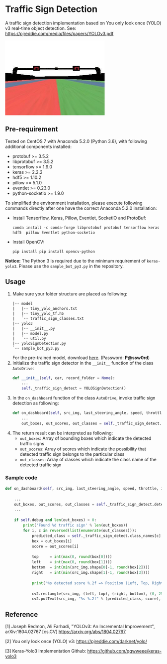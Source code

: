 # Traffic Sign Detection
A traffic sign detection implementation based on You only look once (YOLO) v3 real-time object detection. See: https://pjreddie.com/media/files/papers/YOLOv3.pdf

![Traffic Sign Detection Demo](doc/demo.gif)

## Pre-requirement
Tested on CentOS 7 with Anaconda 5.2.0 (Python 3.6), with following additional components installed:
* protobuf >= 3.5.2
* libprotobuf >= 3.5.2
* tensorflow >= 1.9.0
* keras >= 2.2.2
* hdf5 >= 1.10.2
* pillow >= 5.1.0
* eventlet >= 0.23.0
* python-socketio >= 1.9.0

To simplified the environment installation, please execute following commands directly after one have the correct Anaconda 5.2.0 installation:
* Install Tensorflow, Keras, Pillow, Eventlet, SocketIO and ProtoBuf:
    ```
    conda install -c conda-forge libprotobuf protobuf tensorflow keras hdf5  pillow Eventlet python-socketio
    ```
* Install OpenCV:
    ```
    pip install pip install opencv-python
    ```

**Notice:**
The Python 3 is required due to the minimum requirement of `keras-yolo3`. Please use the `sample_bot_py3.py` in the repository.

## Usage
1. Make sure your folder structure are placed as following:
    ```
    |-- model
    |   |-- tiny_yolo_anchors.txt
    |   |-- tiny_yolo_tf.h5
    |   `-- traffic_sign_classes.txt
    |-- yolo3
    |   |-- __init__.py
    |   |-- model.py
    |   `-- util.py
    |-- yoloSignDetection.py
    `-- sample_bot_py3.py
    ```
    For the pre-trained model, download [here](https://www.tbox.trend.com.tw/app#folder/LjjSR/TMAICarQTeam/traffic-sign-yolo3_model_20180907.tar.gz?a=o87gelhhYTM). (Password: **P@ssw0rd**)
2. Initialize the traffic sign detector in the `__init__` function of the class `AutoDrive`:
    ```python
    def __init__(self, car, record_folder = None):
        ...
        self._traffic_sign_detect = YOLOSignDetection()
    ```
3. In the `on_dashboard` function of the class `AutoDrive`, invoke traffic sign detection as following:
    ```python
    def on_dashboard(self, src_img, last_steering_angle, speed, throttle, info):
        ...
        out_boxes, out_scores, out_classes = self._traffic_sign_detect.detect_image(src_img)
    ```
4. The return result can be interpreted as following:
    * `out_boxes`: Array of bounding boxes which indicate the detected traffic signs
    * `out_scores`: Array of scores which indicate the possibility that detected traffic sign belongs to the particular class
    * `out_classes`: Array of classes which indicate the class name of the detected traffic sign

### Sample code
```python
def on_dashboard(self, src_img, last_steering_angle, speed, throttle, info):

    ...
    out_boxes, out_scores, out_classes = self._traffic_sign_detect.detect_image(src_img)
    ...
    
    if self.debug and len(out_boxes) > 0:
        print('Found %d traffic sign' % len(out_boxes))
        for i, c in reversed(list(enumerate(out_classes))):
            predicted_class = self._traffic_sign_detect.class_names[c]
            box = out_boxes[i]
            score = out_scores[i]

            top     = int(max(0, round(box[0])))
            left    = int(max(0, round(box[1])))
            bottom  = int(min(src_img.shape[0]-1, round(box[2])))
            right   = int(min(src_img.shape[1]-1, round(box[3])))

            print("%s detected score %.2f => Position (Left, Top, Right, Bottom) = (%d, %d, %d, %d)" % (predicted_class, score, left, top, right, bottom))

            cv2.rectangle(src_img, (left, top), (right, bottom), (0, 255, 0), 3)
            cv2.putText(src_img, "%s %.2f" % (predicted_class, score), (left, bottom+16), cv2.FONT_HERSHEY_PLAIN, 0.8, (0, 255, 0), 1)
```

## Reference
[1] Joseph Redmon, Ali Farhadi, "YOLOv3: An Incremental Improvement", 	arXiv:1804.02767 [cs.CV] https://arxiv.org/abs/1804.02767

[2] You only look once (YOLO) v3: https://pjreddie.com/darknet/yolo/

[3] Keras-Yolo3 Implementation Github: https://github.com/qqwweee/keras-yolo3
